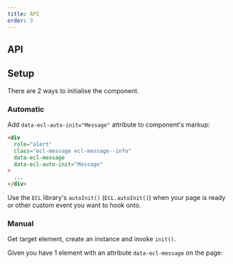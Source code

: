 ```yaml
---
title: API
order: 3
---
```




## API

<MessageJSDoc />

## Setup

There are 2 ways to initialise the component.

### Automatic

Add `data-ecl-auto-init="Message"` attribute to component's markup:

```html
<div
  role="alert"
  class="ecl-message ecl-message--info"
  data-ecl-message
  data-ecl-auto-init="Message"
>
  ...
</div>
```

Use the `ECL` library's `autoInit()` (`ECL.autoInit()`) when your page is ready or other custom event you want to hook onto.

### Manual

Get target element, create an instance and invoke `init()`.

Given you have 1 element with an attribute `data-ecl-message` on the page:

